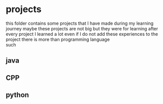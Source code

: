 # projects
this folder contains some projects that I have made during my learning journey 
maybe these projects are not big but they were for learning 
after every project I learned a lot  even if I do not add these experiences to the project
there is more than programming language  
such 
## java
## CPP  
## python
